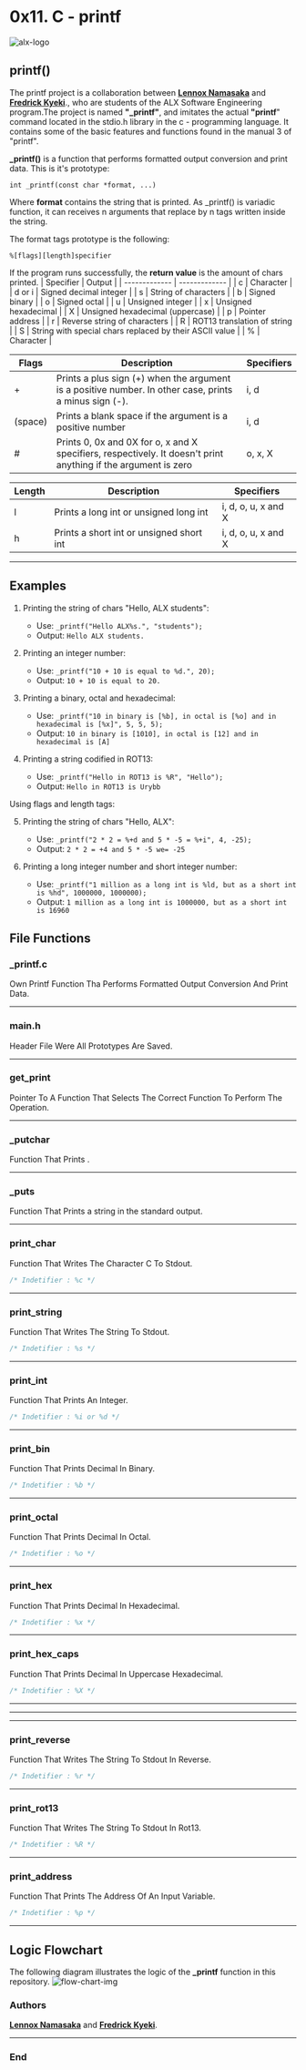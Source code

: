 # 0x11. C - printf
![alx-logo](https://raw.githubusercontent.com/NamasakaLennox/printf/main/images/alx-application-logo.png)

## printf()
The printf project is a collaboration between [**Lennox Namasaka**](https://github.com/NamasakaLennox) and [**Fredrick Kyeki**](https://github.com/FREDRICKKYEKI)., who are students of the ALX Software Engineering program.The project is named **"_printf"**, and imitates the actual **"printf**" command located in the stdio.h library in the c - programming language. It contains some of the basic features and functions found in the manual 3 of "printf".

**_printf()** is a function that performs formatted output conversion and print data. This is it's prototype:

	int _printf(const char *format, ...)

Where **format** contains the string that is printed. As _printf() is variadic function, it can receives n arguments that replace by n tags written inside the string.

The format tags prototype is the following:

	%[flags][length]specifier
	
If the program runs successfully, the **return value** is the amount of chars printed.
| Specifier | Output |
| ------------- | ------------- |
| c  | Character  |
| d or i | Signed decimal integer |
| s  | String of characters  |
| b  | Signed binary  |
| o  | Signed octal  |
| u  | Unsigned integer  |
| x  | Unsigned hexadecimal  |
| X  | Unsigned hexadecimal (uppercase)  |
| p  | Pointer address  |
| r  | Reverse string of characters |
| R  | ROT13 translation of string |
| S  | String with special chars replaced by their ASCII value  |
| %  | Character  |

| Flags | Description | Specifiers |
| ------------- | ------------- | ------------- | 
| +  | Prints a plus sign (+) when the argument is a positive number. In other case, prints a minus sign (-). | i, d |
| (space) | Prints a blank space if the argument is a positive number | i, d |
| #  | Prints 0, 0x and 0X for o, x and X specifiers, respectively. It doesn't print anything if the argument is zero | o, x, X |

| Length | Description | Specifiers |
| ------------- | ------------- | ------------- | 
| l | Prints a long int or unsigned long int | i, d, o, u, x and X |
| h | Prints a short int or unsigned short int | i, d, o, u, x and X |

------------
## Examples

1. Printing the string of chars "Hello, ALX students":
	+ Use: `_printf("Hello ALX%s.", "students");`
	+ Output: `Hello ALX students.`
	
2. Printing an integer number:
	+ Use: `_printf("10 + 10 is equal to %d.", 20);`
	+ Output: `10 + 10 is equal to 20.`
	
3. Printing a binary, octal and hexadecimal:
	+ Use: `_printf("10 in binary is [%b], in octal is [%o] and in hexadecimal is [%x]", 5, 5, 5);`
	+ Output: `10 in binary is [1010], in octal is [12] and in hexadecimal is [A]`
	
4. Printing a string codified in ROT13:
	+ Use: `_printf("Hello in ROT13 is %R", "Hello");`
	+ Output: `Hello in ROT13 is Urybb`

Using flags and length tags:

5. Printing the string of chars "Hello, ALX":
	+ Use: `_printf("2 * 2 = %+d and 5 * -5 = %+i", 4, -25);`
	+ Output: `2 * 2 = +4 and 5 * -5 we= -25`
	
6. Printing a long integer number and short integer number:
	+ Use: `_printf("1 million as a long int is %ld, but as a short int is %hd", 1000000, 1000000);`
	+ Output: `1 million as a long int is 1000000, but as a short int is 16960`
	

## File Functions

### _printf.c
Own Printf Function Tha Performs Formatted Output Conversion And Print Data.

------------

### main.h
Header File Were All Prototypes Are Saved.

------------

### get_print
Pointer To A Function That Selects The Correct Function To Perform The Operation.

------------

### _putchar
Function That Prints .

------------

### _puts
Function That Prints a string in the standard output.

------------


### print_char
Function That Writes The Character C To Stdout.
```c
/* Indetifier : %c */
```

------------

### print_string
Function That Writes The String To Stdout.
```c
/* Indetifier : %s */
```

------------

### print_int
Function That Prints An Integer.
```c
/* Indetifier : %i or %d */
```

------------

### print_bin
Function That Prints Decimal In Binary.
```c
/* Indetifier : %b */
```

------------

### print_octal
Function That Prints Decimal In Octal.
```c
/* Indetifier : %o */
```

------------

### print_hex
Function That Prints Decimal In Hexadecimal.
```c
/* Indetifier : %x */
```

------------

### print_hex_caps
Function That Prints Decimal In Uppercase Hexadecimal.
```c
/* Indetifier : %X */
```

------------

------------


------------

### print_reverse
Function That Writes The String To Stdout In Reverse.
```c
/* Indetifier : %r */
```

------------

### print_rot13
Function That Writes The String To Stdout In Rot13.
```c
/* Indetifier : %R */
```

------------

### print_address
Function That Prints The Address Of An Input Variable.
```c
/* Indetifier : %p */
```
----------
Logic Flowchart
------------
The following diagram illustrates the logic of the **_printf** function in this repository.
![flow-chart-img](https://raw.githubusercontent.com/NamasakaLennox/printf/main/images/flow.jpeg)

### Authors
[**Lennox Namasaka**](https://github.com/NamasakaLennox) and [**Fredrick Kyeki**](https://github.com/FREDRICKKYEKI).

------------

### End


